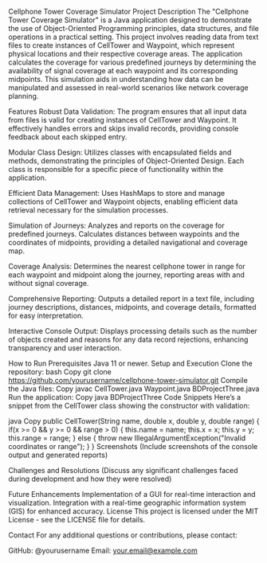 Cellphone Tower Coverage Simulator
Project Description
The "Cellphone Tower Coverage Simulator" is a Java application designed to demonstrate the use of Object-Oriented Programming principles, data structures, and file operations in a practical setting. This project involves reading data from text files to create instances of CellTower and Waypoint, which represent physical locations and their respective coverage areas. The application calculates the coverage for various predefined journeys by determining the availability of signal coverage at each waypoint and its corresponding midpoints. This simulation aids in understanding how data can be manipulated and assessed in real-world scenarios like network coverage planning.

Features
Robust Data Validation: The program ensures that all input data from files is valid for creating instances of CellTower and Waypoint. It effectively handles errors and skips invalid records, providing console feedback about each skipped entry.

Modular Class Design: Utilizes classes with encapsulated fields and methods, demonstrating the principles of Object-Oriented Design. Each class is responsible for a specific piece of functionality within the application.

Efficient Data Management: Uses HashMaps to store and manage collections of CellTower and Waypoint objects, enabling efficient data retrieval necessary for the simulation processes.

Simulation of Journeys: Analyzes and reports on the coverage for predefined journeys. Calculates distances between waypoints and the coordinates of midpoints, providing a detailed navigational and coverage map.

Coverage Analysis: Determines the nearest cellphone tower in range for each waypoint and midpoint along the journey, reporting areas with and without signal coverage.

Comprehensive Reporting: Outputs a detailed report in a text file, including journey descriptions, distances, midpoints, and coverage details, formatted for easy interpretation.

Interactive Console Output: Displays processing details such as the number of objects created and reasons for any data record rejections, enhancing transparency and user interaction.

How to Run
Prerequisites
Java 11 or newer.
Setup and Execution
Clone the repository:
bash
Copy
git clone https://github.com/yourusername/cellphone-tower-simulator.git
Compile the Java files:
Copy
javac CellTower.java Waypoint.java BDProjectThree.java
Run the application:
Copy
java BDProjectThree
Code Snippets
Here’s a snippet from the CellTower class showing the constructor with validation:

java
Copy
public CellTower(String name, double x, double y, double range) {
    if(x >= 0 && y >= 0 && range > 0) {
        this.name = name;
        this.x = x;
        this.y = y;
        this.range = range;
    } else {
        throw new IllegalArgumentException("Invalid coordinates or range");
    }
}
Screenshots
(Include screenshots of the console output and generated reports)

Challenges and Resolutions
(Discuss any significant challenges faced during development and how they were resolved)

Future Enhancements
Implementation of a GUI for real-time interaction and visualization.
Integration with a real-time geographic information system (GIS) for enhanced accuracy.
License
This project is licensed under the MIT License - see the LICENSE file for details.

Contact
For any additional questions or contributions, please contact:

GitHub: @yourusername
Email: your.email@example.com
